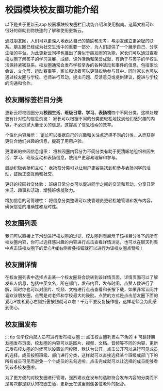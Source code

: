 #  校园模块校友圈功能介绍
以下是关于更新云app 校园模块校友圈栏目功能介绍和使用指南。这篇文档可以很好的帮助到你快速的了解和使用更新云。

通过朋友圈，人们可以更深入地表达自己的情感和思考，与朋友建立更紧密的联系。朋友圈已经成为社交生活中的重要一部分，为人们提供了一个展示自己、分享生活的平台。为此更新云同样也推出了类似于朋友圈的功能，家长们可以通过查看校友圈了解孩子的学习进展、成绩、课外活动和荣誉成就，有助于与孩子的学校生活保持紧密联系。校友圈通常会发布学校举办的各种活动和事件的信息，包括家长会议、文化节、运动赛事等，家长和读者可以更轻松地参与其中。同时家长也可以通过校友圈与学校、老师进行互动，提出问题、反馈意见或提供建议，促进与学校的沟通和合作。

## 校友圈标签栏目分类
更新云将校园圈分为**校园生活、班级日常、学习、表扬榜**四个不同分类，这样处理更有针对性的信息浏览： 家长可以根据不同的分类更轻松地找到他们感兴趣的内容，不必浏览大量无关的信息。这提高了信息检索的效率。

个性化内容展示： 家长可以根据自己的兴趣和关注点选择不同的分类，从而获得更符合他们兴趣的信息，提高了用用户验。

更清晰的校园信息组织： 将校园圈内容分为不同分类有助于更清晰地组织校园生活、学习、班级互动和表扬信息，使用户更容易理解和参与。

鼓励积极表扬和互动： 表扬榜分类可以让用户更容易找到和参与表扬同学的活动，鼓励正面互动和社交。

更好的校园社交体验： 班级日常分类可以促进同学之间的交流和互动，分享日常生活、趣事和活动，增强班级凝聚力。

增加信息的可管理性： 将信息分类整理可以使管理员更轻松地管理和发布内容，确保信息的准确性和及时性。

## 校友圈列表
我们可以直接上下滑动进行校友圈的浏览，校友圈列表展示了该栏目分类下的所有校友圈内容，你可以选择感兴趣的内容进行点击查看详情浏览，也可以在聊天列表中点击该校友圈下的爱心💗或右侧折叠按钮就可以进行为该校友圈点赞啦！

## 校友圈详情
在校友圈列表中选择点击某一个校友圈将会跳转到该详情页面，详情页面可以了解发布人信息，包括中英文名，所在部门，发布内容，发布时间，点赞人数进行了解，同时你也可以对图片、视频、文档进行点击查看和长按下载，如果非常认同并喜欢该朋友圈，点赞是对老师和学校最大的鼓励。点赞的方式是点击朋友圈下面的爱心💗或者爱心右侧折叠按钮就可以啦！千万不要反复操作喔，这样老师会为此感到伤心。


## 校友圈发布
::: tip
仅学校内部人员可进行发布校友圈
:::
点击校友圈列表右下角的 ➕ 可跳转朋友圈发布页面，校友圈的内容可以是图片、视频、文档、音频等不同的内容，更新云发布校友圈的时候可以设置访问权限，默认为公开。点击公开可以进行可见成员的选择，成员按照班级、部门进行分类，这样就可以直接选择某个班级或部门下的所有成员可见而避免一个个成员的去勾选啦。点击完成就可以让选择的成员能够看到该条校友圈啦。

为了更方便的对校友圈进行管理，强烈建议在发布的选取符合发布内容的分类而不是每次都是默认的校园生活，更新云在这里谢谢各位老师的配合。


